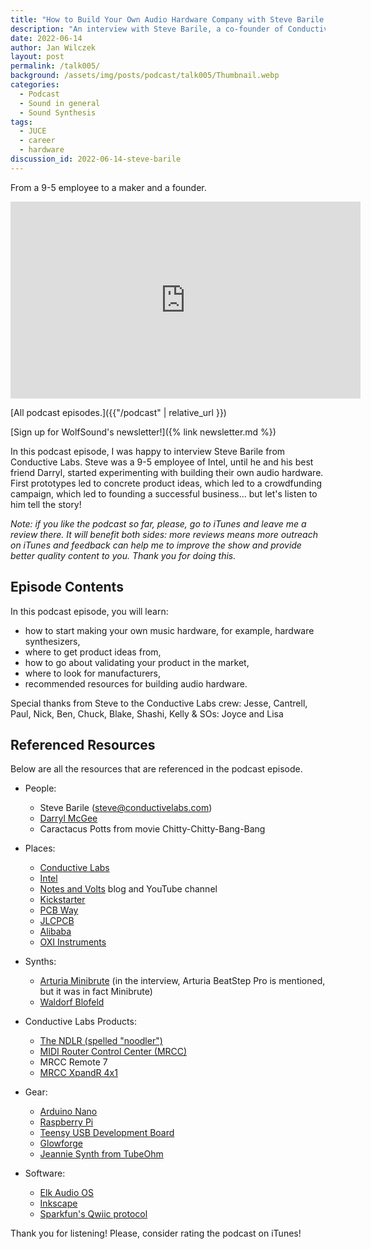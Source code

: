 ```yaml
---
title: "How to Build Your Own Audio Hardware Company with Steve Barile | WolfTalk #005"
description: "An interview with Steve Barile, a co-founder of Conductive Labs, where he reveals the secret behind a successful music hardware company."
date: 2022-06-14
author: Jan Wilczek
layout: post
permalink: /talk005/
background: /assets/img/posts/podcast/talk005/Thumbnail.webp
categories:
  - Podcast
  - Sound in general
  - Sound Synthesis
tags:
  - JUCE
  - career
  - hardware
discussion_id: 2022-06-14-steve-barile
---
```

From a 9-5 employee to a maker and a founder.

<iframe width="560" height="315" src="https://www.youtube.com/embed/1K_pFP6kmlY" title="YouTube video player" frameborder="0" allow="accelerometer; autoplay; clipboard-write; encrypted-media; gyroscope; picture-in-picture" allowfullscreen></iframe>

[All podcast episodes.]({{"/podcast" | relative_url }})

[Sign up for WolfSound's newsletter!]({% link newsletter.md %})

In this podcast episode, I was happy to interview Steve Barile from Conductive Labs. Steve was a 9-5 employee of Intel, until he and his best friend Darryl, started experimenting with building their own audio hardware. First prototypes led to concrete product ideas, which led to a crowdfunding campaign, which led to founding a successful business... but let's listen to him tell the story!

*Note: if you like the podcast so far, please, go to iTunes and leave me a review there. It will benefit both sides: more reviews means more outreach on iTunes and feedback can help me to improve the show and provide better quality content to you. Thank you for doing this.*

## Episode Contents

In this podcast episode, you will learn:

* how to start making your own music hardware, for example, hardware synthesizers,
* where to get product ideas from,
* how to go about validating your product in the market,
* where to look for manufacturers,
* recommended resources for building audio hardware.

Special thanks from Steve to the Conductive Labs crew:
Jesse, Cantrell, Paul, Nick, Ben, Chuck, Blake, Shashi, Kelly & SOs: Joyce and Lisa

## Referenced Resources

Below are all the resources that are referenced in the podcast episode.

* People:
  * Steve Barile (steve@conductivelabs.com)
  * [Darryl McGee](https://www.linkedin.com/in/darrylmcgee/)
  * Caractacus Potts from movie Chitty-Chitty-Bang-Bang

* Places:
  * [Conductive Labs](https://conductivelabs.com/)
  * [Intel](https://www.intel.com/content/www/us/en/homepage.html)
  * [Notes and Volts](https://www.notesandvolts.com/) blog and YouTube channel
  * [Kickstarter](https://www.kickstarter.com/)
  * [PCB Way](https://www.pcbway.com/)
  * [JLCPCB](https://jlcpcb.com/)
  * [Alibaba](https://www.alibaba.com/)
  * [OXI Instruments](https://oxiinstruments.com/)

* Synths:
  * [Arturia Minibrute](https://www.arturia.com/products/hardware-synths/minibrute) (in the interview, Arturia BeatStep Pro is mentioned, but it was in fact Minibrute)
  * [Waldorf Blofeld](https://waldorfmusic.com/en/blofeld-keyboard)

* Conductive Labs Products:
  * [The NDLR (spelled "noodler")](https://conductivelabs.com/ndlr/)
  * [MIDI Router Control Center (MRCC)](https://conductivelabs.com/)
  * MRCC Remote 7
  * [MRCC XpandR 4x1](https://conductivelabs.com/mrcc/mrcc-xpandr-4x1/)

* Gear:
  * [Arduino Nano](https://store.arduino.cc/products/arduino-nano)
  * [Raspberry Pi](https://www.raspberrypi.org/)
  * [Teensy USB Development Board](https://www.pjrc.com/teensy/)
  * [Glowforge](https://glowforge.com/)
  * [Jeannie Synth from TubeOhm](https://www.tubeohm.com/)

* Software:
  * [Elk Audio OS](https://elk.audio/)
  * [Inkscape](https://inkscape.org/)
  * [Sparkfun's Qwiic protocol](https://learn.sparkfun.com/tutorials/qwiic-differential-i2c-bus-extender-pca9615-hookup-guide)


<!-- TODO: ## Transcript -->

Thank you for listening! Please, consider rating the podcast on iTunes!

